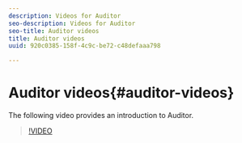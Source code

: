 ```yaml
---
description: Videos for Auditor
seo-description: Videos for Auditor
seo-title: Auditor videos
title: Auditor videos
uuid: 920c0385-158f-4c9c-be72-c48defaaa798

---
```


# Auditor videos{#auditor-videos}

The following video provides an introduction to Auditor. 

>[!VIDEO](https://www.youtube.com/watch?v=CVSd5L4Rcgg) 
